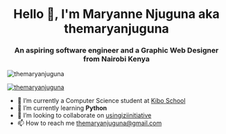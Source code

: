 <h1 align="center">Hello 👋, I'm Maryanne Njuguna aka themaryanjuguna</h1>
<h3 align="center">An aspiring software engineer and a Graphic Web Designer from Nairobi Kenya</h3>

<p align="left"> <img src="https://komarev.com/ghpvc/?username=themaryanjuguna&label=Profile%20views&color=0e75b6&style=flat" alt="themaryanjuguna" /> </p>

<p align="left"> <a href="https://twitter.com/themaryanjuguna" target="blank"><img src="https://img.shields.io/twitter/follow/themaryanjuguna?logo=twitter&style=for-the-badge" alt="themaryanjuguna" /></a> </p>

- 🔭 I’m currently a Computer Science student at [ Kibo School](https://kibo.school/)
- 🌱 I’m currently learning **Python**
- 💞️ I’m looking to collaborate on [usingiziinitiative](https://themaryanjuguna.github.io/usingiziinitiative/)
- 📫 How to reach me themaryanjuguna@gmail.com

<!---
themaryanjuguna/themaryanjuguna is a ✨ special ✨ repository because its `README.md` (this file) appears on your GitHub profile.
You can click the Preview link to take a look at your changes.
--->
